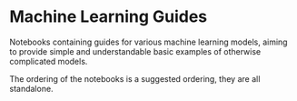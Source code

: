 # Machine Learning Guides

Notebooks containing guides for various machine learning models, aiming to
provide simple and understandable basic examples of otherwise complicated
models.

The ordering of the notebooks is a suggested ordering, they are all standalone.
